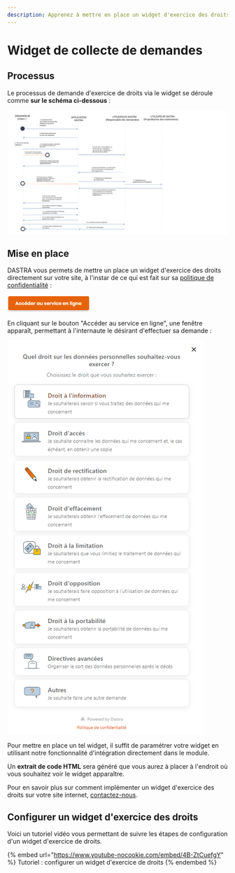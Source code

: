 ```yaml
---
description: Apprenez à mettre en place un widget d'exercice des droits sur votre site.
---
```


# Widget de collecte de demandes

## Processus

Le processus de demande d'exercice de droits via le widget se déroule comme **sur le schéma ci-dessous** :

![Schéma du processus de gestion des exercices de droit](../../.gitbook/assets/Diapositive1.SVG)

## Mise en place

DASTRA vous permets de mettre un place un widget d'exercice des droits directement sur votre site, à l'instar de ce qui est fait sur sa [politique de confidentialité](https://www.dastra.eu/fr/privacy-policy) :&#x20;

![](<../../.gitbook/assets/image (300).png>)

En cliquant sur le bouton "Accéder au service en ligne", une fenêtre apparaît, permettant à l'internaute le désirant d'effectuer sa demande :

![](<../../.gitbook/assets/image (117).png>)

Pour mettre en place un tel widget, il suffit de paramétrer votre widget en utilisant notre fonctionnalité d'intégration directement dans le module.&#x20;

Un **extrait de code HTML** sera généré que vous aurez à placer à l'endroit où vous souhaitez voir le widget apparaître.&#x20;

Pour en savoir plus sur comment implémenter un widget d'exercice des droits sur votre site internet, [contactez-nous](https://www.dastra.eu/fr/contact?type=quote).



## Configurer un widget d'exercice des droits



Voici un tutoriel vidéo vous permettant de suivre les étapes de configuration d'un widget d'exercice de droits.

{% embed url="https://www.youtube-nocookie.com/embed/4B-ZtCuefgY" %}
Tutoriel : configurer un widget d'exercice de droits
{% endembed %}

